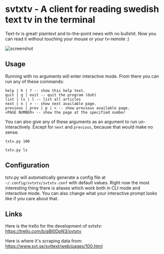 # svtxtv - A client for reading swedish text tv in the terminal

Text-tv is great! plaintext and to-the-point news with no bullshit.
Now you can read it without touching your mouse or your tv-remote :)

![screenshot](https://raw.githubusercontent.com/voidcase/svtxtv/master/svtxtv_screenshot.png)

## Usage

Running with no arguments will enter interactive mode.
From there you can run any of these commands:

	help | h | ? -- show this help text.
	quit | q | exit -- quit the program (duh)
	list | ls | l -- list all articles
	next | n | > -- show next available page.
	previous | prev | p | < -- show previous available page.
	<PAGE NUMBER> -- show the page at the specified number

You can also give any of these arguments as an argument to run un-interactively. Except for `next` and `previous`, because that would make no sense.

	txtv.py 100

	txtv.py ls

## Configuration

txtv.py will automatically generate a config file at `~/.config/svtxtv/svtxtv.conf` with default values.
Right now the most interesting thing there is aliases which work both in CLI mode and interactive mode. You can also change what your interactive prompt looks like if you care about that.

## Links

Here is the trello for the development of svtxtv: https://trello.com/b/aBI0DpN3/svtxtv

Here is where it's scraping data from: https://www.svt.se/svttext/web/pages/100.html
